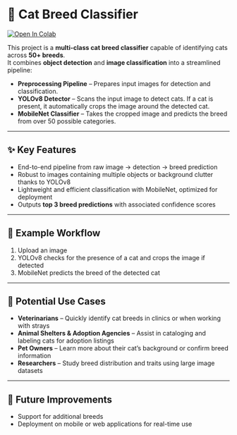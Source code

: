 # 🐾 Cat Breed Classifier

[![Open In Colab](https://colab.research.google.com/assets/colab-badge.svg)](https://colab.research.google.com/drive/1dxBnwJNSKIFIczWtxRW4Ie1M12e4xMij#scrollTo=dulzo28n8hkA)

This project is a **multi-class cat breed classifier** capable of identifying cats across **50+ breeds**.  
It combines **object detection** and **image classification** into a streamlined pipeline:

- **Preprocessing Pipeline** – Prepares input images for detection and classification.  
- **YOLOv8 Detector** – Scans the input image to detect cats. If a cat is present, it automatically crops the image around the detected cat.  
- **MobileNet Classifier** – Takes the cropped image and predicts the breed from over 50 possible categories.  

---

## ✨ Key Features
- End-to-end pipeline from raw image → detection → breed prediction  
- Robust to images containing multiple objects or background clutter thanks to YOLOv8  
- Lightweight and efficient classification with MobileNet, optimized for deployment  
- Outputs **top 3 breed predictions** with associated confidence scores 

---

## 🔄 Example Workflow
1. Upload an image  
2. YOLOv8 checks for the presence of a cat and crops the image if detected  
3. MobileNet predicts the breed of the detected cat  

---

## 📌 Potential Use Cases
- **Veterinarians** – Quickly identify cat breeds in clinics or when working with strays  
- **Animal Shelters & Adoption Agencies** – Assist in cataloging and labeling cats for adoption listings  
- **Pet Owners** – Learn more about their cat’s background or confirm breed information  
- **Researchers** – Study breed distribution and traits using large image datasets  

---

## 🚀 Future Improvements
- Support for additional breeds   
- Deployment on mobile or web applications for real-time use  

